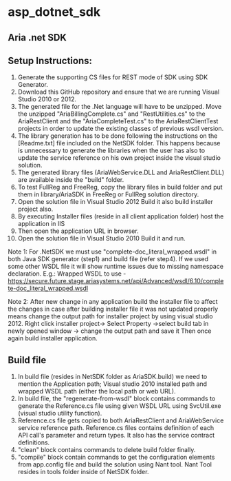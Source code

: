 asp_dotnet_sdk
==============

Aria .net SDK
-------------
Setup Instructions:
-------------------
1.	Generate the supporting CS files for REST mode of SDK using SDK Generator.
2.	Download this GitHub repository and ensure that we are running Visual Studio 2010 or 2012.
3.	The generated file for the .Net language will have to be unzipped. Move the unzipped "AriaBillingComplete.cs" and "RestUtilities.cs" to the AriaRestClient and the "AriaCompleteTest.cs" to the AriaRestClientTest projects in order to update the existing classes of previous wsdl version.
4.	The library generation has to be done following the instructions on the [Readme.txt] file included on the NetSDK folder. This happens because is unnecessary to generate the libraries when the user has also to update the service reference on his own project inside the visual studio solution.
5.	The generated library files (AriaWebService.DLL and AriaRestClient.DLL) are available inside the "build" folder.
6.	To test FullReg and FreeReg, copy the library files in build folder and put them in   library/AriaSDK in FreeReg or FullReg solution directory.
7.	Open the solution file in Visual Studio 2012 Build it also build installer project also.
8.	By executing Installer files (reside in all client application folder) host the application in IIS 
9.	Then open the application URL in browser.
10.	Open the solution file in Visual Studio 2010 Build it and run.

Note 1: For .NetSDK we must use "complete-doc_literal_wrapped.wsdl" in both Java SDK generator (step1) and build file (refer step4). If we used some other WSDL file it will show runtime issues due to missing namespace declaration.
E.g.: Wrapped WSDL to use - https://secure.future.stage.ariasystems.net/api/Advanced/wsdl/6.10/complete-doc_literal_wrapped.wsdl

Note 2: After new change in any application build the installer file to affect the changes in case after building installer file it was not updated properly means change the output path for installer project by using visual studio 2012.
Right click installer project-> Select Property ->select build tab in newly opened window -> change the output path and save it 
Then once again build installer application.

 
Build file
----------
1.	In build file (resides in NetSDK folder as AriaSDK.build) we need to mention the Application path; Visual studio 2010 installed path and wrapped WSDL path (either the local path or web URL).
2.	In build file, the "regenerate-from-wsdl" block contains commands to generate the Reference.cs file using given WSDL URL using SvcUtil.exe (visual studio utility function).
3.	Reference.cs file gets copied to both AriaRestClient and AriaWebService service reference path.
Reference.cs files contains definition of each API call's parameter and return types. It also has the service contract definitions.
4.	"clean" block contains commands to delete build folder finally.
5.	"compile" block contain commands to get the configuration elements from app.config file and build the solution using Nant tool.
Nant Tool resides in tools folder inside of NetSDK folder.


